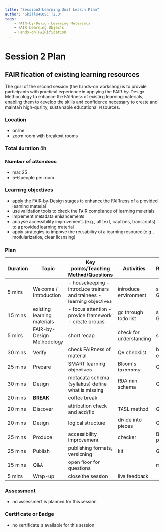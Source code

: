 ```yaml
---
title: "Session2 Learning Unit Lesson Plan"
author: "Skills4EOSC T2.3"
tags: 
    - FAIR-by-Design Learning Materials
    - FAIR Learning Objects
    - Hands-on FAIRification
---
```


# Session 2 Plan

## FAIRification of existing learning resources

The goal of the second session (the hands-on workshop) is to provide participants with practical experience in applying the FAIR-by-Design Methodology to enhance the FAIRness of existing learning materials, enabling them to develop the skills and confidence necessary to create and maintain high-quality, sustainable educational resources.

### Location
- online
- zoom room with breakout rooms

### Total duration 4h

### Number of attendees
- max 25
- 5-6 people per room

### Learning objectives
- apply the FAIR-by-Design stages to enhance the FAIRness of a provided learning material
- use validation tools to check the FAIR compliance of learning materials
- implement metadata enhancements
- analyse accessibility improvements (e.g., alt text, captions, transcripts) to a provided learning material
- apply strategies to improve the reusability of a learning resource (e.g., modularization, clear licensing)

### Plan

| **Duration** | **Topic** | **Key points/Teaching Method/Questions** | **Activities** | **Resources** |
|---|---|---|---|---|
| 5 mins | Welcome / Introduction | - housekeeping  - introduce trainers and trainees - learning objectives | introduce environment | slides + Gdocs |
| 15 mins | existing learning materials | - focus attention - provide framework - create groups | go through todo list | slides + Gdocs |
| 5 mins | FAIR-by-Design Methodology | short recap | check for understanding | slide |
| 30 mins | Verify | check FAIRness of material | QA checklist | breakout + excel |
| 25 mins | Prepare | SMART learning objectives | Bloom's taxonomy | Gdocs |
| 30 mins | Design | metadata schema (syllabus) define what is missing | RDA min schema | Gdocs |
| 20 mins | **BREAK** | coffee break |  |  |
| 20 mins | Discover | attribution check and add/fix | TASL method | Gdocs |
| 20 mins | Design | logical structure | divide into pieces | Gdocs |
| 25 mins | Produce | accessibility improvement | checker | Browser + plugin |
| 25 mins | Publish | publishing formats, versioning | kit | Gdocs |
| 15 mins | Q&A | open floor for questions |  | main room |
| 5 mins | Wrap-up | close the session | live feedback |  |

### Assessment

- no assessment is planned for this session

### Certificate or Badge

- no certificate is available for this session
